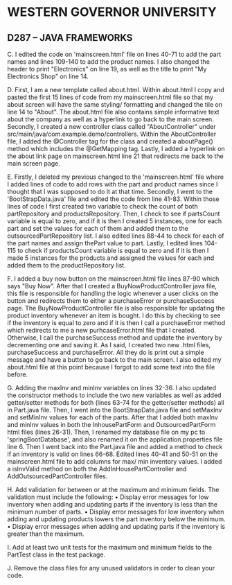 # WESTERN GOVERNOR UNIVERSITY 
## D287 – JAVA FRAMEWORKS


C.  I edited the code on 'mainscreen.html' file on lines 40-71 to add the part names and lines 109-140 to add the product names. I also changed the header to 
    print "Electronics" on line 19, as well as the title to print "My Electronics Shop" on line 14. 


D.  First, I am a new template called about.html. Within about.html I copy and pasted the first 15 lines of code from my mainscreen.html file so that my about 
    screen will have the same styling/ formatting and changed the tile on line 14 to "About". The about.html file also contains simple informative text about the 
    company as well as a hyperlink to go back to the main screen. Secondly, I created a new controller class called "AboutController" under 
    src/main/java/com.example.demo/controllers. Within the AboutController file, I added the @Controller tag for the class and created a aboutPage() method which
    includes the @GetMapping tag. Lastly, I added a hyperlink on the about link page on mainscreen.html line 21 that redirects me back to the main screen page. 


E.  Firstly, I deleted my previous changed to the 'mainscreen.html' file where I added lines of code to add rows with the part and product names since I thought
    that I was supposed to do it at that time. Secondly, I went to the 'BootStrapData.java' file and edited the code from line 41-83. Within those lines of code 
    I first created two variable to check the count of both partRepository and productsRepository. Then, I check to see if partsCount variable is equal to zero, 
    and if it is then I created 5 instances, one for each part and set the values for each of them and added them to the outsourcedPartRepository list. I also 
    edited lines 88-44 to check for each of the part names and assign thePart value to part. Lastly, I edited lines 104-115 to check if productsCount variable is 
    equal to zero and if it is then I made 5 instances for the products and assigned the values for each and added them to the productRepository list. 


F.  I added a buy now button on the mainscreen.html file lines 87-90 which says "Buy Now". After that I created a BuyNowProductController java file, this file is
    responsible for handling the logic whenever a user clicks on the button and redirects them to either a purchaseError or purchaseSuccess page. The 
    BuyNowProductController file is also responsible for updating the product inventory whenever an item is bought. I do this by checking to see if the inventory 
    is equal to zero and if it is then I call a purchaseError method which redirects to me a new purhcaseError.html file that I created. Otherwise, I call the 
    purchaseSuccess method and update the inventory by decrementing one and saving it. As I said, I created two new .html files, purchaseSuccess and purchaseError.
    All they do is print out a simple message and have a button to go back to the main screen. I also edited my about.html file at this point because I forgot to
    add some text into the file before. 



G.  Adding the maxInv and minInv variables on lines 32-36. I also updated the constructor methods to include the two new variables as well as added getter/setter 
    methods for both (lines 63-74 for the getter/setter methods) all in Part.java file. Then, I went into the BootStrapDate.java file and setMaxInv and setMinInv 
    values for each of the parts. After that I added both maxInv and minInv values in both the InhousePartForm and OutsourcedPartForm html files (lines 26-31). Then, I renamed my 
    database file on my pc to 'springBootDatabase', and also renamed it on the application.properties file line 6. Then I went back into the Part.java file and 
    added a method to check if an inventory is valid on lines 66-68. Edited lines 40-41 and 50-51 on the mainscreen.html file to add columns for max/ min 
    inventory values. I added a isInvValid method on both the AddInHousePartController and AddOutsourcedPartController files. 


H.  Add validation for between or at the maximum and minimum fields. The validation must include the following:
•  Display error messages for low inventory when adding and updating parts if the inventory is less than the minimum number of parts.
•  Display error messages for low inventory when adding and updating products lowers the part inventory below the minimum.
•  Display error messages when adding and updating parts if the inventory is greater than the maximum.


I.  Add at least two unit tests for the maximum and minimum fields to the PartTest class in the test package.


J.  Remove the class files for any unused validators in order to clean your code.
